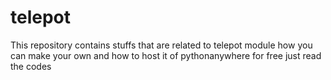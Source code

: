 # telepot
This repository contains stuffs that are related to telepot module how you can make your own and how to host it of pythonanywhere for free just read the codes 
